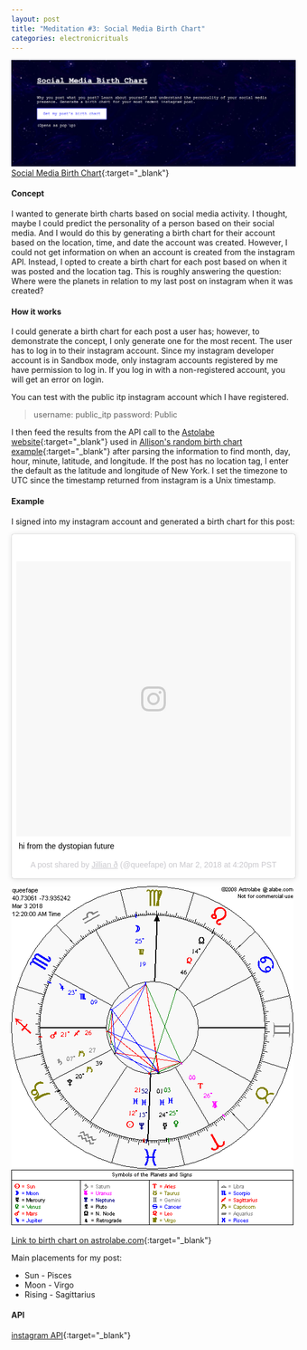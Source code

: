 ```yaml
---
layout: post
title: "Meditation #3: Social Media Birth Chart"
categories: electronicrituals
---
```


![alt text](/images/electronicrituals/socialmediabirthchart/screenshot.png)
[Social Media Birth Chart](http://blog.jzhong.today/socialmediabirthchart/){:target="_blank"}

#### Concept ####
I wanted to generate birth charts based on social media activity. I thought, maybe I could predict the personality of a person based on their social media. And I would do this by generating a birth chart for their account based on the location, time, and date the account was created. However, I could not get information on when an account is created from the instagram API. Instead, I opted to create a birth chart for each post based on when it was posted and the location tag. This is roughly answering the question: Where were the planets in relation to my last post on instagram when it was created?

#### How it works ####
I could generate a birth chart for each post a user has; however, to demonstrate the concept, I only generate one for the most recent.
The user has to log in to their instagram account. Since my instagram developer account is in Sandbox mode, only instagram accounts registered by me have permission to log in. If you log in with a non-registered account, you will get an error on login.

You can test with the public itp instagram account which I have registered.

> username: public_itp
> password: Public

I then feed the results from the API call to the [Astolabe website](https://alabe.com/){:target="_blank"} used in [Allison's random birth chart example](http://alpha.editor.p5js.org/full/rkn4XL_2x){:target="_blank"} after parsing the information to find month, day, hour, minute, latitude, and longitude.
If the post has no location tag, I enter the default as the latitude and longitude of New York. I set the timezone to UTC since the timestamp returned from instagram is a Unix timestamp.

#### Example ####
I signed into my instagram account and generated a birth chart for this post:
<blockquote class="instagram-media" data-instgrm-captioned data-instgrm-permalink="https://www.instagram.com/p/Bf1zr2oA4CY/" data-instgrm-version="8" style=" background:#FFF; border:0; border-radius:3px; box-shadow:0 0 1px 0 rgba(0,0,0,0.5),0 1px 10px 0 rgba(0,0,0,0.15); margin: 1px; max-width:658px; padding:0; width:99.375%; width:-webkit-calc(100% - 2px); width:calc(100% - 2px);"><div style="padding:8px;"> <div style=" background:#F8F8F8; line-height:0; margin-top:40px; padding:50.0% 0; text-align:center; width:100%;"> <div style=" background:url(data:image/png;base64,iVBORw0KGgoAAAANSUhEUgAAACwAAAAsCAMAAAApWqozAAAABGdBTUEAALGPC/xhBQAAAAFzUkdCAK7OHOkAAAAMUExURczMzPf399fX1+bm5mzY9AMAAADiSURBVDjLvZXbEsMgCES5/P8/t9FuRVCRmU73JWlzosgSIIZURCjo/ad+EQJJB4Hv8BFt+IDpQoCx1wjOSBFhh2XssxEIYn3ulI/6MNReE07UIWJEv8UEOWDS88LY97kqyTliJKKtuYBbruAyVh5wOHiXmpi5we58Ek028czwyuQdLKPG1Bkb4NnM+VeAnfHqn1k4+GPT6uGQcvu2h2OVuIf/gWUFyy8OWEpdyZSa3aVCqpVoVvzZZ2VTnn2wU8qzVjDDetO90GSy9mVLqtgYSy231MxrY6I2gGqjrTY0L8fxCxfCBbhWrsYYAAAAAElFTkSuQmCC); display:block; height:44px; margin:0 auto -44px; position:relative; top:-22px; width:44px;"></div></div> <p style=" margin:8px 0 0 0; padding:0 4px;"> <a href="https://www.instagram.com/p/Bf1zr2oA4CY/" style=" color:#000; font-family:Arial,sans-serif; font-size:14px; font-style:normal; font-weight:normal; line-height:17px; text-decoration:none; word-wrap:break-word;" target="_blank">hi from the dystopian future</a></p> <p style=" color:#c9c8cd; font-family:Arial,sans-serif; font-size:14px; line-height:17px; margin-bottom:0; margin-top:8px; overflow:hidden; padding:8px 0 7px; text-align:center; text-overflow:ellipsis; white-space:nowrap;">A post shared by <a href="https://www.instagram.com/queefape/" style=" color:#c9c8cd; font-family:Arial,sans-serif; font-size:14px; font-style:normal; font-weight:normal; line-height:17px;" target="_blank"> Jillian ð</a> (@queefape) on <time style=" font-family:Arial,sans-serif; font-size:14px; line-height:17px;" datetime="2018-03-03T00:20:51+00:00">Mar 2, 2018 at 4:20pm PST</time></p></div></blockquote> <script async defer src="//www.instagram.com/embed.js"></script>


![alt text](/images/electronicrituals/socialmediabirthchart/examplebirthchart.gif)

[Link to birth chart on astrolabe.com](https://alabe.com/cgi-bin/chart/astrobot.cgi?INPUT1=queefape&MONTH=3&DAY=3&YEAR=2018&HOUR=12&MINUTE=20&AMPM=AM&INPUT6=40.73061&INPUT7=-73.935242&INPUT8=UTC){:target="_blank"}

Main placements for my post:
* Sun - Pisces
* Moon - Virgo
* Rising - Sagittarius

#### API ####
[instagram API](https://www.instagram.com/developer/){:target="_blank"}

